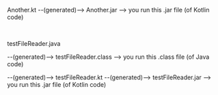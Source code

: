 Another.kt --(generated)--> Another.jar --> you run this .jar file (of Kotlin code)

<br/>

testFileReader.java

--(generated)--> testFileReader.class --> you run this .class file (of Java code)

--(generated)--> testFileReader.kt --(generated)--> testFileReader.jar --> you run this .jar file (of Kotlin code)

